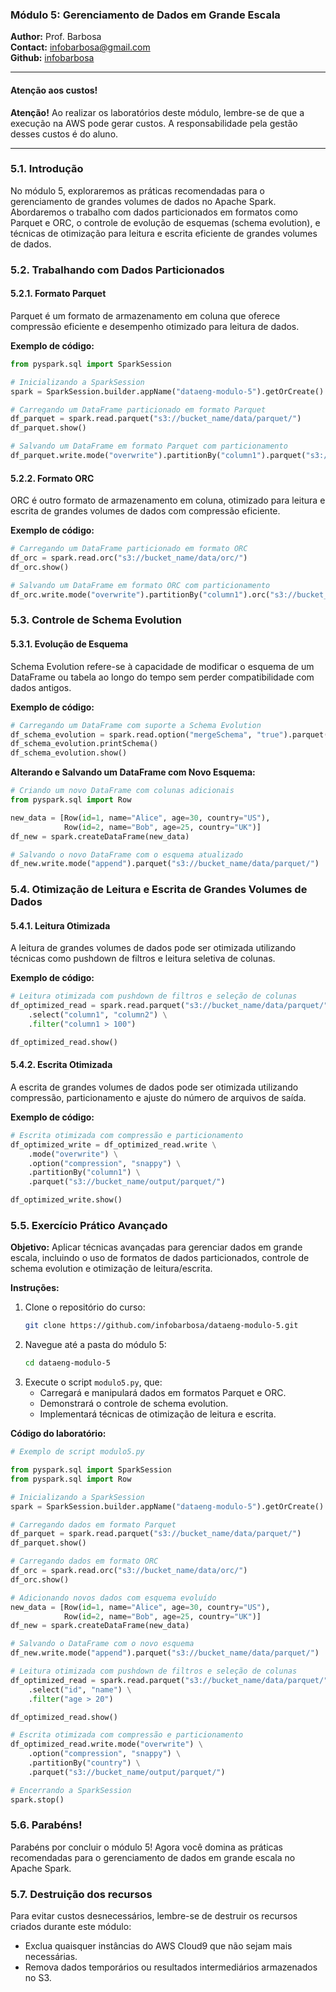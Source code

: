 ### Módulo 5: Gerenciamento de Dados em Grande Escala

**Author:** Prof. Barbosa  
**Contact:** infobarbosa@gmail.com  
**Github:** [infobarbosa](https://github.com/infobarbosa)

---

#### Atenção aos custos!
**Atenção!** Ao realizar os laboratórios deste módulo, lembre-se de que a execução na AWS pode gerar custos. A responsabilidade pela gestão desses custos é do aluno.

---

### 5.1. Introdução
No módulo 5, exploraremos as práticas recomendadas para o gerenciamento de grandes volumes de dados no Apache Spark. Abordaremos o trabalho com dados particionados em formatos como Parquet e ORC, o controle de evolução de esquemas (schema evolution), e técnicas de otimização para leitura e escrita eficiente de grandes volumes de dados.

### 5.2. Trabalhando com Dados Particionados
#### 5.2.1. Formato Parquet
Parquet é um formato de armazenamento em coluna que oferece compressão eficiente e desempenho otimizado para leitura de dados.

**Exemplo de código:**
```python
from pyspark.sql import SparkSession

# Inicializando a SparkSession
spark = SparkSession.builder.appName("dataeng-modulo-5").getOrCreate()

# Carregando um DataFrame particionado em formato Parquet
df_parquet = spark.read.parquet("s3://bucket_name/data/parquet/")
df_parquet.show()

# Salvando um DataFrame em formato Parquet com particionamento
df_parquet.write.mode("overwrite").partitionBy("column1").parquet("s3://bucket_name/output/parquet/")
```

#### 5.2.2. Formato ORC
ORC é outro formato de armazenamento em coluna, otimizado para leitura e escrita de grandes volumes de dados com compressão eficiente.

**Exemplo de código:**
```python
# Carregando um DataFrame particionado em formato ORC
df_orc = spark.read.orc("s3://bucket_name/data/orc/")
df_orc.show()

# Salvando um DataFrame em formato ORC com particionamento
df_orc.write.mode("overwrite").partitionBy("column1").orc("s3://bucket_name/output/orc/")
```

### 5.3. Controle de Schema Evolution
#### 5.3.1. Evolução de Esquema
Schema Evolution refere-se à capacidade de modificar o esquema de um DataFrame ou tabela ao longo do tempo sem perder compatibilidade com dados antigos.

**Exemplo de código:**
```python
# Carregando um DataFrame com suporte a Schema Evolution
df_schema_evolution = spark.read.option("mergeSchema", "true").parquet("s3://bucket_name/data/parquet/")
df_schema_evolution.printSchema()
df_schema_evolution.show()
```

**Alterando e Salvando um DataFrame com Novo Esquema:**
```python
# Criando um novo DataFrame com colunas adicionais
from pyspark.sql import Row

new_data = [Row(id=1, name="Alice", age=30, country="US"),
            Row(id=2, name="Bob", age=25, country="UK")]
df_new = spark.createDataFrame(new_data)

# Salvando o novo DataFrame com o esquema atualizado
df_new.write.mode("append").parquet("s3://bucket_name/data/parquet/")
```

### 5.4. Otimização de Leitura e Escrita de Grandes Volumes de Dados
#### 5.4.1. Leitura Otimizada
A leitura de grandes volumes de dados pode ser otimizada utilizando técnicas como pushdown de filtros e leitura seletiva de colunas.

**Exemplo de código:**
```python
# Leitura otimizada com pushdown de filtros e seleção de colunas
df_optimized_read = spark.read.parquet("s3://bucket_name/data/parquet/") \
    .select("column1", "column2") \
    .filter("column1 > 100")

df_optimized_read.show()
```

#### 5.4.2. Escrita Otimizada
A escrita de grandes volumes de dados pode ser otimizada utilizando compressão, particionamento e ajuste do número de arquivos de saída.

**Exemplo de código:**
```python
# Escrita otimizada com compressão e particionamento
df_optimized_write = df_optimized_read.write \
    .mode("overwrite") \
    .option("compression", "snappy") \
    .partitionBy("column1") \
    .parquet("s3://bucket_name/output/parquet/")

df_optimized_write.show()
```

### 5.5. Exercício Prático Avançado
**Objetivo:** Aplicar técnicas avançadas para gerenciar dados em grande escala, incluindo o uso de formatos de dados particionados, controle de schema evolution e otimização de leitura/escrita.

**Instruções:**
1. Clone o repositório do curso:
   ```bash
   git clone https://github.com/infobarbosa/dataeng-modulo-5.git
   ```
2. Navegue até a pasta do módulo 5:
   ```bash
   cd dataeng-modulo-5
   ```
3. Execute o script `modulo5.py`, que:
   - Carregará e manipulará dados em formatos Parquet e ORC.
   - Demonstrará o controle de schema evolution.
   - Implementará técnicas de otimização de leitura e escrita.

**Código do laboratório:**
```python
# Exemplo de script modulo5.py

from pyspark.sql import SparkSession
from pyspark.sql import Row

# Inicializando a SparkSession
spark = SparkSession.builder.appName("dataeng-modulo-5").getOrCreate()

# Carregando dados em formato Parquet
df_parquet = spark.read.parquet("s3://bucket_name/data/parquet/")
df_parquet.show()

# Carregando dados em formato ORC
df_orc = spark.read.orc("s3://bucket_name/data/orc/")
df_orc.show()

# Adicionando novos dados com esquema evoluído
new_data = [Row(id=1, name="Alice", age=30, country="US"),
            Row(id=2, name="Bob", age=25, country="UK")]
df_new = spark.createDataFrame(new_data)

# Salvando o DataFrame com o novo esquema
df_new.write.mode("append").parquet("s3://bucket_name/data/parquet/")

# Leitura otimizada com pushdown de filtros e seleção de colunas
df_optimized_read = spark.read.parquet("s3://bucket_name/data/parquet/") \
    .select("id", "name") \
    .filter("age > 20")

df_optimized_read.show()

# Escrita otimizada com compressão e particionamento
df_optimized_read.write.mode("overwrite") \
    .option("compression", "snappy") \
    .partitionBy("country") \
    .parquet("s3://bucket_name/output/parquet/")

# Encerrando a SparkSession
spark.stop()
```

### 5.6. Parabéns!
Parabéns por concluir o módulo 5! Agora você domina as práticas recomendadas para o gerenciamento de dados em grande escala no Apache Spark.

### 5.7. Destruição dos recursos
Para evitar custos desnecessários, lembre-se de destruir os recursos criados durante este módulo:
- Exclua quaisquer instâncias do AWS Cloud9 que não sejam mais necessárias.
- Remova dados temporários ou resultados intermediários armazenados no S3.

